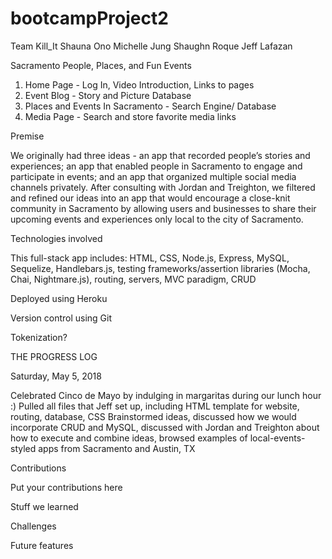 # bootcampProject2

Team Kill_It
Shauna Ono
Michelle Jung
Shaughn Roque 
Jeff Lafazan

Sacramento People, Places, and Fun Events

1) Home Page - Log In, Video Introduction, Links to pages
2) Event Blog - Story and Picture Database
3) Places and Events In Sacramento - Search Engine/ Database
4) Media Page - Search and store favorite media links

Premise

We originally had three ideas - an app that recorded people’s stories and experiences; an app that enabled people in Sacramento to engage and participate in events; and an app that organized multiple social media channels privately. After consulting with Jordan and Treighton, we filtered and refined our ideas into an app that would encourage a close-knit community in Sacramento by allowing users and businesses to share their upcoming events and experiences only local to the city of Sacramento.

Technologies involved

This full-stack app includes:
HTML, CSS, Node.js, Express, MySQL, Sequelize, Handlebars.js, testing frameworks/assertion libraries (Mocha, Chai, Nightmare.js), routing, servers, MVC paradigm, CRUD

Deployed using Heroku

Version control using Git

Tokenization? 

THE PROGRESS LOG

Saturday, May 5, 2018

Celebrated Cinco de Mayo by indulging in margaritas during our lunch hour :)
Pulled all files that Jeff set up, including HTML template for website, routing, database, CSS
Brainstormed ideas, discussed how we would incorporate CRUD and MySQL, discussed with Jordan and Treighton about how to execute and combine ideas, browsed examples of local-events-styled apps from Sacramento and Austin, TX

Contributions

Put your contributions here

Stuff we learned

Challenges

Future features

